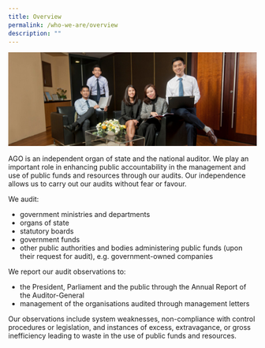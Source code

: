 ```yaml
---
title: Overview
permalink: /who-we-are/overview
description: ""
---
```

![overview](/images/about-usb2aef35f1f7667528effff00003bd177.jpg)

AGO is an independent organ of state and the national auditor. We play an important role in enhancing public accountability in the management and use of public funds and resources through our audits. Our independence allows us to carry out our audits without fear or favour.

We audit:

*   government ministries and departments
*   organs of state
*   statutory boards
*   government funds
*   other public authorities and bodies administering public funds (upon their request for audit), e.g. government-owned companies

We report our audit observations to:

*   the President, Parliament and the public through the Annual Report of the Auditor-General
*   management of the organisations audited through management letters

Our observations include system weaknesses, non-compliance with control procedures or legislation, and instances of excess, extravagance, or gross inefficiency leading to waste in the use of public funds and resources.